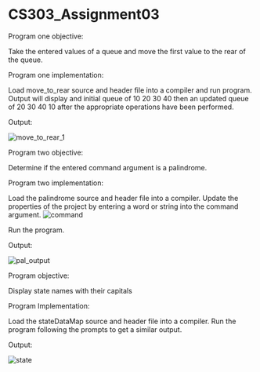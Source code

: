 # CS303_Assignment03

Program one objective: 

Take the entered values of a queue and move the first value to the rear of the queue.

Program one implementation:

Load move_to_rear source and header file into a compiler and run program.
Output will display and initial queue of 10 20 30 40 
then an updated queue of 20 30 40 10 after the appropriate operations have been performed.

Output:

![move_to_rear_1](https://user-images.githubusercontent.com/114275745/206615587-05465f0c-c9a9-43e4-8848-9c1d0a301fbf.png)

Program two objective: 

Determine if the entered command argument is a palindrome.

Program two implementation:

Load the palindrome source and header file into a compiler.
Update the properties of the project by entering a word or string into the command argument.
![command](https://user-images.githubusercontent.com/114275745/206617953-64cb370a-78dc-4ce3-b84b-af276e61e3a3.png)

Run the program.

Output:

![pal_output](https://user-images.githubusercontent.com/114275745/206617966-f1c3564a-43a2-45f6-b9b2-6e05acecf280.png)

Program objective: 

Display state names with their capitals

Program Implementation:

Load the stateDataMap source and header file into a compiler.
Run the program following the prompts to get a similar output.

Output:


![state](https://user-images.githubusercontent.com/114275745/206618559-9a77fe5f-e85a-4de8-af61-e5fc0bbcd03d.png)

